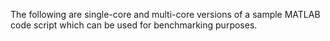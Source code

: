 The following are single-core and multi-core versions of a sample MATLAB code script which can be used for benchmarking purposes.
